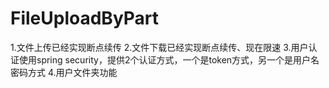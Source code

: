 # FileUploadByPart
1.文件上传已经实现断点续传
2.文件下载已经实现断点续传、现在限速
3.用户认证使用spring security，提供2个认证方式，一个是token方式，另一个是用户名密码方式
4.用户文件夹功能